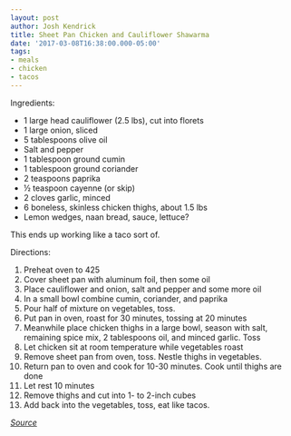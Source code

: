```yaml
---
layout: post
author: Josh Kendrick
title: Sheet Pan Chicken and Cauliflower Shawarma
date: '2017-03-08T16:38:00.000-05:00'
tags:
- meals
- chicken
- tacos
---
```


Ingredients:
* 1 large head cauliflower (2.5 lbs), cut into florets
* 1 large onion, sliced
* 5 tablespoons olive oil
* Salt and pepper
* 1 tablespoon ground cumin
* 1 tablespoon ground coriander
* 2 teaspoons paprika
* ½ teaspoon cayenne (or skip)
* 2 cloves garlic, minced
* 6 boneless, skinless chicken thighs, about 1.5 lbs
* Lemon wedges, naan bread, sauce, lettuce?

This ends up working like a taco sort of.

Directions:
1. Preheat oven to 425
2. Cover sheet pan with aluminum foil, then some oil
3. Place cauliflower and onion, salt and pepper and some more oil
4. In a small bowl combine cumin, coriander, and paprika
5. Pour half of mixture on vegetables, toss.
6. Put pan in oven, roast for 30 minutes, tossing at 20 minutes
7. Meanwhile place chicken thighs in a large bowl, season with salt, remaining spice mix, 2 tablespoons oil, and minced garlic. Toss
8. Let chicken sit at room temperature while vegetables roast
9. Remove sheet pan from oven, toss. Nestle thighs in vegetables.
10. Return pan to oven and cook for 10-30 minutes. Cook until thighs are done
11. Let rest 10 minutes
12. Remove thighs and cut into 1- to 2-inch cubes
13. Add back into the vegetables, toss, eat like tacos.

*[Source](https://food52.com/recipes/67675-sheet-pan-chicken-and-cauliflower-shawarma)*